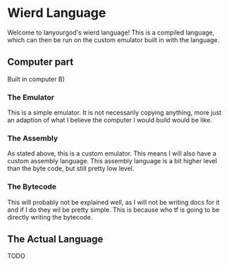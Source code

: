 # Wierd Language
Welcome to Ianyourgod's wierd language!
This is a compiled language, which can then be run on the custom emulator built in with the language.
## Computer part
Built in computer B)
### The Emulator
This is a simple emulator. It is not necessarily copying anything, more just an adaption of what I believe the computer I would build would be like.
### The Assembly
As stated above, this is a custom emulator. This means I will also have a custom assembly language. This assembly language is a bit higher level than the byte code, but still pretty low level.
### The Bytecode
This will probably not be explained well, as I will not be writing docs for it and if I do they wil be pretty simple. This is because who tf is going to be directly writing the bytecode.
## The Actual Language
TODO